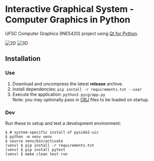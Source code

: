 # Interactive Graphical System - Computer Graphics in Python

UFSC Computer Graphics (INE5420) project using [Qt for Python][PySide2].

![2D](https://user-images.githubusercontent.com/27034173/131594230-6012ef29-01fb-44db-8ba4-2d97f00ff00d.png)
![3D](https://user-images.githubusercontent.com/27034173/131594235-0bc0321c-598d-4bb9-9959-6913577005d6.png)


## Installation

### Use

1. Download and uncompress the latest **release** archive.
2. Install dependencies: `pip install -r requirements.txt --user`
3. Execute the application: `python3 pycg/app.py`<br/>
    Note: you may optionally pass in [OBJ] files to be loaded on startup.

### Dev

Run these to setup and test a development environment:

```shell
$ # system-specific install of pyside2-uic
$ python -m venv venv
$ source venv/bin/activate
(venv) $ pip install -r requirements.txt
(venv) $ pip install pytest
(venv) $ make clean test run
```


[PySide2]: https://doc.qt.io/qtforpython-5/api.html
[OBJ]: http://www.martinreddy.net/gfx/3d/OBJ.spec
